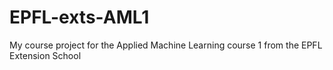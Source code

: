 # EPFL-exts-AML1
My course project for the Applied Machine Learning course 1 from the EPFL Extension School
